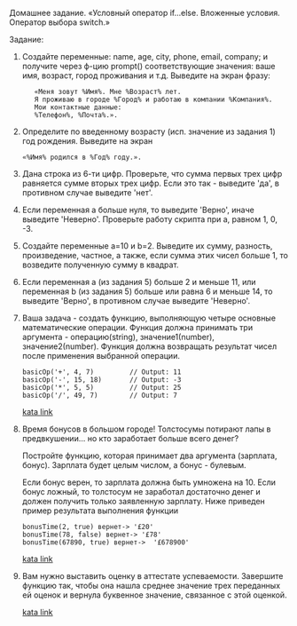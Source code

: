 Домашнее задание.
«Условный оператор if...else. Вложенные условия. Оператор
выбора switch.»

Задание:

1. Создайте переменные: name, age, city, phone, email, company; и получите через ф-цию
prompt() соответствующие значения: ваше имя, возраст, город проживания и т.д.
Выведите на экран фразу: 
    ```
       «Меня зовут %Имя%. Мне %Возраст% лет.
       Я проживаю в городе %Город% и работаю в компании %Компания%.
       Мои контактные данные:
       %Телефон%, %Почта%.».
   ```
2. Определите по введенному возрасту (исп. значение из задания 1) год рождения.
Выведите на экран 

    ```
    «%Имя% родился в %Год% году.».
    ```
3. Дана строка из 6-ти цифр. Проверьте, что сумма первых трех цифр равняется сумме
вторых трех цифр. Если это так - выведите 'да', в противном случае выведите 'нет'.
4. Если переменная a больше нуля, то выведите 'Верно', иначе выведите 'Неверно'.
Проверьте работу скрипта при a, равном 1, 0, -3.
5. Создайте переменные a=10 и b=2. Выведите их сумму, разность, произведение,
частное, а также, если сумма этих чисел больше 1, то возведите полученную сумму в
квадрат.
6. Если переменная a (из задания 5) больше 2 и меньше 11, или переменная b (из задания 5) больше или равна 6 и меньше 14, то выведите 'Верно', в противном случае выведите
'Неверно'.
7. Ваша задача - создать функцию, выполняющую четыре основные математические операции.
   Функция должна принимать три аргумента - операцию(string), значение1(number), значение2(number).
   Функция должна возвращать результат чисел после применения выбранной операции.
   ```
   basicOp('+', 4, 7)         // Output: 11
   basicOp('-', 15, 18)       // Output: -3
   basicOp('*', 5, 5)         // Output: 25
   basicOp('/', 49, 7)        // Output: 7
    ```
    [kata link](https://www.codewars.com/kata/57356c55867b9b7a60000bd7/train/javascript)
8. Время бонусов в большом городе! Толстосумы потирают лапы в предвкушении... но кто заработает больше всего денег?
   
   Постройте функцию, которая принимает два аргумента (зарплата, бонус). Зарплата будет целым числом, а бонус - булевым.
   
   Если бонус верен, то зарплата должна быть умножена на 10. 
   Если бонус ложный, то толстосум не заработал достаточно денег и должен получить только заявленную зарплату.
   Ниже приведен пример результата выполнения функции
   ```
   bonusTime(2, true) вернет-> '£20'
   bonusTime(78, false) вернет-> '£78'
   bonusTime(67890, true) вернет->  '£678900'
   ```
    [kata link](https://www.codewars.com/kata/56f6ad906b88de513f000d96/train/javascript)
9. Вам нужно выставить оценку в аттестате успеваемости. 
    Завершите функцию так, чтобы она нашла среднее значение трех переданных ей оценок и вернула буквенное значение, связанное с этой оценкой.
   
    [kata link](https://www.codewars.com/kata/55cbd4ba903825f7970000f5/train/javascript)
